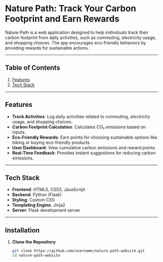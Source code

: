 
# **Nature Path: Track Your Carbon Footprint and Earn Rewards**

Nature Path is a web application designed to help individuals track their carbon footprint from daily activities, such as commuting, electricity usage, and shopping choices. The app encourages eco-friendly behaviors by providing rewards for sustainable actions.

---

## **Table of Contents**
1. [Features](#features)
2. [Tech Stack](#tech-stack)

---

## **Features**
- **Track Activities**: Log daily activities related to commuting, electricity usage, and shopping choices.
- **Carbon Footprint Calculation**: Calculates CO₂ emissions based on inputs.
- **Eco-Friendly Rewards**: Earn points for choosing sustainable options like biking or buying eco-friendly products.
- **User Dashboard**: View cumulative carbon emissions and reward points.
- **Real-Time Feedback**: Provides instant suggestions for reducing carbon emissions.

---

## **Tech Stack**
- **Frontend**: HTML5, CSS3, JavaScript
- **Backend**: Python (Flask)
- **Styling**: Custom CSS
- **Templating Engine**: Jinja2
- **Server**: Flask development server

---

## **Installation**

1. **Clone the Repository**
   ```bash
   git clone https://github.com/username/nature-path-website.git
   cd nature-path-website

